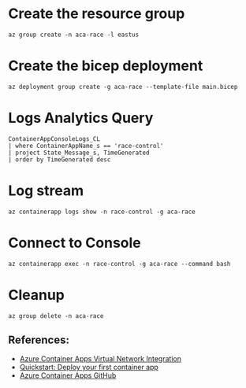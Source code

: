 # Create the resource group

``` shell
az group create -n aca-race -l eastus
```

# Create the bicep deployment

``` shell
az deployment group create -g aca-race --template-file main.bicep
```

# Logs Analytics Query

``` shell
ContainerAppConsoleLogs_CL 
| where ContainerAppName_s == 'race-control' 
| project State_Message_s, TimeGenerated 
| order by TimeGenerated desc 
```

# Log stream

``` shell
az containerapp logs show -n race-control -g aca-race
```

# Connect to Console

``` shell
az containerapp exec -n race-control -g aca-race --command bash
```

# Cleanup

``` shell
az group delete -n aca-race
```

## References:

* [Azure Container Apps Virtual Network Integration](https://techcommunity.microsoft.com/t5/apps-on-azure-blog/azure-container-apps-virtual-network-integration/ba-p/3096932)
* [Quickstart: Deploy your first container app](https://docs.microsoft.com/en-us/azure/container-apps/get-started?ocid=AID3042118&tabs=bash)
* [Azure Container Apps GitHub](https://github.com/microsoft/azure-container-apps)